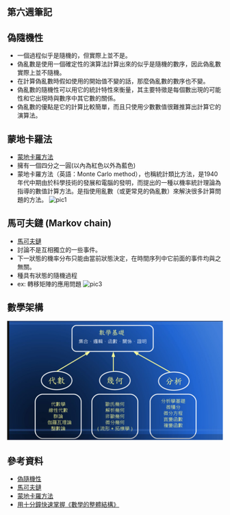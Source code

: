 ## 第六週筆記
## 偽隨機性
* 一個過程似乎是隨機的，但實際上並不是。
* 偽亂數是使用一個確定性的演算法計算出來的似乎是隨機的數序，因此偽亂數實際上並不隨機。
* 在計算偽亂數時假如使用的開始值不變的話，那麼偽亂數的數序也不變。
* 偽亂數的隨機性可以用它的統計特性來衡量，其主要特徵是每個數出現的可能性和它出現時與數序中其它數的關係。
* 偽亂數的優點是它的計算比較簡單，而且只使用少數數值很難推算出計算它的演算法。
## 蒙地卡羅法
* [蒙地卡羅方法](https://zh.wikipedia.org/wiki/%E8%92%99%E5%9C%B0%E5%8D%A1%E7%BE%85%E6%96%B9%E6%B3%95)
* 擁有一個四分之一圓(以內為紅色以外為藍色)
* 蒙地卡羅方法（英語：Monte Carlo method），也稱統計類比方法，是1940年代中期由於科學技術的發展和電腦的發明，而提出的一種以機率統計理論為指導的數值計算方法。是指使用亂數（或更常見的偽亂數）來解決很多計算問題的方法。
![pic1](https://github.com/www-abcdefg/ai109b/blob/main/pic/16%E9%80%B1/pic1.png)
## 馬可夫鏈 (Markov chain)
* [馬可夫鏈](https://zh.wikipedia.org/zh-tw/%E9%A9%AC%E5%B0%94%E5%8F%AF%E5%A4%AB%E9%93%BE)
* 討論不是互相獨立的一些事件。
* 下一狀態的機率分布只能由當前狀態決定，在時間序列中它前面的事件均與之無關。
* 種具有狀態的隨機過程
* ex: 轉移矩陣的應用問題
![pic3](https://github.com/www-abcdefg/ai109b/blob/main/pic/16%E9%80%B1/pic3.png)
## 數學架構
![pic1](https://github.com/www-abcdefg/sa110a/blob/master/pic/week6/pic1.png)
## 參考資料
* [偽隨機性](https://zh.wikipedia.org/wiki/%E4%BC%AA%E9%9A%8F%E6%9C%BA%E6%80%A7)
* [馬可夫鏈](https://zh.wikipedia.org/zh-tw/%E9%A9%AC%E5%B0%94%E5%8F%AF%E5%A4%AB%E9%93%BE)
* [蒙地卡羅方法](https://zh.wikipedia.org/wiki/%E8%92%99%E5%9C%B0%E5%8D%A1%E7%BE%85%E6%96%B9%E6%B3%95)
* [用十分鐘快速掌握《數學的整體結構》](https://speakerdeck.com/ccckmit/yong-shi-fen-zhong-kuai-su-zhang-wo-shu-xue-de-zheng-ti-jie-gou?slide=30)